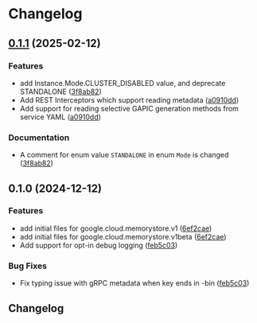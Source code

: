 # Changelog

## [0.1.1](https://github.com/googleapis/google-cloud-python/compare/google-cloud-memorystore-v0.1.0...google-cloud-memorystore-v0.1.1) (2025-02-12)


### Features

* add Instance.Mode.CLUSTER_DISABLED value, and deprecate STANDALONE ([3f8ab82](https://github.com/googleapis/google-cloud-python/commit/3f8ab82aa97dd47b79bcf52343e6764ff159e961))
* Add REST Interceptors which support reading metadata ([a0910dd](https://github.com/googleapis/google-cloud-python/commit/a0910dd51541d238bc5fcf10159066ddfd928579))
* Add support for reading selective GAPIC generation methods from service YAML ([a0910dd](https://github.com/googleapis/google-cloud-python/commit/a0910dd51541d238bc5fcf10159066ddfd928579))


### Documentation

* A comment for enum value `STANDALONE` in enum `Mode` is changed ([3f8ab82](https://github.com/googleapis/google-cloud-python/commit/3f8ab82aa97dd47b79bcf52343e6764ff159e961))

## 0.1.0 (2024-12-12)


### Features

* add initial files for google.cloud.memorystore.v1 ([6ef2cae](https://github.com/googleapis/google-cloud-python/commit/6ef2caeb89e7476fce4c2e1c9c8bde8e9e4b98a8))
* add initial files for google.cloud.memorystore.v1beta ([6ef2cae](https://github.com/googleapis/google-cloud-python/commit/6ef2caeb89e7476fce4c2e1c9c8bde8e9e4b98a8))
* Add support for opt-in debug logging ([feb5c03](https://github.com/googleapis/google-cloud-python/commit/feb5c0348d0efbe5d3c01d5470f2daaef5302842))


### Bug Fixes

* Fix typing issue with gRPC metadata when key ends in -bin ([feb5c03](https://github.com/googleapis/google-cloud-python/commit/feb5c0348d0efbe5d3c01d5470f2daaef5302842))

## Changelog
